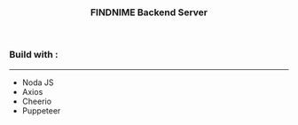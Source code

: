 
<div align="center">
    <h3> FINDNIME Backend Server </h3>
</div>
<br>

<h3> Build with : </h3>
<hr>
<ul>
    <li> Noda JS </li>
    <li> Axios </li>
    <li> Cheerio </li>
    <li> Puppeteer </li>
</ul>

